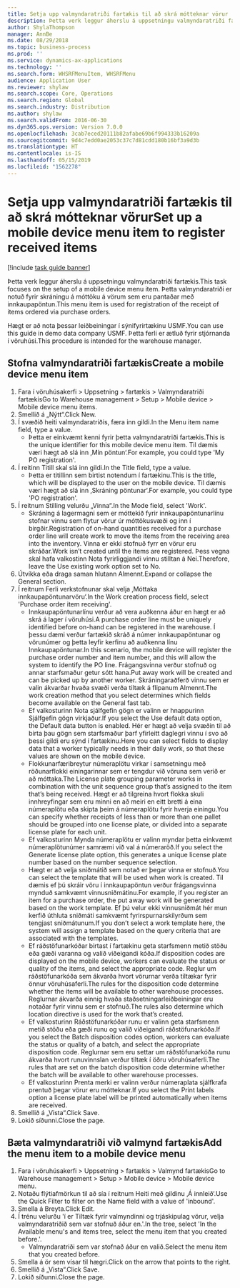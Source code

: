 ```yaml
---
title: Setja upp valmyndaratriði fartækis til að skrá mótteknar vörur
description: Þetta verk leggur áherslu á uppsetningu valmyndaratriði fartækis.
author: ShylaThompson
manager: AnnBe
ms.date: 08/29/2018
ms.topic: business-process
ms.prod: ''
ms.service: dynamics-ax-applications
ms.technology: ''
ms.search.form: WHSRFMenuItem, WHSRFMenu
audience: Application User
ms.reviewer: shylaw
ms.search.scope: Core, Operations
ms.search.region: Global
ms.search.industry: Distribution
ms.author: shylaw
ms.search.validFrom: 2016-06-30
ms.dyn365.ops.version: Version 7.0.0
ms.openlocfilehash: 3cab7eced20111b82afabe69b6f994333b16209a
ms.sourcegitcommit: 9d4c7edd0ae2053c37c7d81cdd180b16bf3a9d3b
ms.translationtype: HT
ms.contentlocale: is-IS
ms.lasthandoff: 05/15/2019
ms.locfileid: "1562278"
---
```

# <a name="set-up-a-mobile-device-menu-item-to-register-received-items"></a><span data-ttu-id="ecb71-103">Setja upp valmyndaratriði fartækis til að skrá mótteknar vörur</span><span class="sxs-lookup"><span data-stu-id="ecb71-103">Set up a mobile device menu item to register received items</span></span>

[!include [task guide banner](../../includes/task-guide-banner.md)]

<span data-ttu-id="ecb71-104">Þetta verk leggur áherslu á uppsetningu valmyndaratriði fartækis.</span><span class="sxs-lookup"><span data-stu-id="ecb71-104">This task focuses on the setup of a mobile device menu item.</span></span> <span data-ttu-id="ecb71-105">Þetta valmyndaratriði er notuð fyrir skráningu á móttöku á vörum sem eru pantaðar með innkaupapöntun.</span><span class="sxs-lookup"><span data-stu-id="ecb71-105">This menu item is used for registration of the receipt of items ordered via purchase orders.</span></span> 

<span data-ttu-id="ecb71-106">Hægt er að nota þessar leiðbeiningar í sýnifyrirtækinu USMF.</span><span class="sxs-lookup"><span data-stu-id="ecb71-106">You can use this guide in demo data company USMF.</span></span> <span data-ttu-id="ecb71-107">Þetta ferli er ætluð fyrir stjórnanda í vöruhúsi.</span><span class="sxs-lookup"><span data-stu-id="ecb71-107">This procedure is intended for the warehouse manager.</span></span>


## <a name="create-a-mobile-device-menu-item"></a><span data-ttu-id="ecb71-108">Stofna valmyndaratriði fartækis</span><span class="sxs-lookup"><span data-stu-id="ecb71-108">Create a mobile device menu item</span></span>
1. <span data-ttu-id="ecb71-109">Fara í vöruhúsakerfi > Uppsetning > fartækis > Valmyndaratriði fartækis</span><span class="sxs-lookup"><span data-stu-id="ecb71-109">Go to Warehouse management > Setup > Mobile device > Mobile device menu items.</span></span>
2. <span data-ttu-id="ecb71-110">Smellið á „Nýtt“.</span><span class="sxs-lookup"><span data-stu-id="ecb71-110">Click New.</span></span>
3. <span data-ttu-id="ecb71-111">Í svæðið heiti valmyndaratriðis, færa inn gildi.</span><span class="sxs-lookup"><span data-stu-id="ecb71-111">In the Menu item name field, type a value.</span></span>
    * <span data-ttu-id="ecb71-112">Þetta er einkvæmt kenni fyrir þetta valmyndaratriði fartækis.</span><span class="sxs-lookup"><span data-stu-id="ecb71-112">This is the unique identifier for this mobile device menu item.</span></span> <span data-ttu-id="ecb71-113">Til dæmis væri hægt að slá inn ‚Mín pöntun‘.</span><span class="sxs-lookup"><span data-stu-id="ecb71-113">For example, you could type 'My PO registration'.</span></span>  
4. <span data-ttu-id="ecb71-114">Í reitinn Titill skal slá inn gildi.</span><span class="sxs-lookup"><span data-stu-id="ecb71-114">In the Title field, type a value.</span></span>
    * <span data-ttu-id="ecb71-115">Þetta er titillinn sem birtist notendum í fartækinu.</span><span class="sxs-lookup"><span data-stu-id="ecb71-115">This is the title, which will be displayed to the user on the mobile device.</span></span> <span data-ttu-id="ecb71-116">Til dæmis væri hægt að slá inn ‚Skráning pöntunar‘.</span><span class="sxs-lookup"><span data-stu-id="ecb71-116">For example, you could type 'PO registration'.</span></span>  
5. <span data-ttu-id="ecb71-117">Í reitnum Stilling velurðu „Vinna“.</span><span class="sxs-lookup"><span data-stu-id="ecb71-117">In the Mode field, select 'Work'.</span></span>
    * <span data-ttu-id="ecb71-118">Skráning á lagermagni sem er móttekið fyrir innkaupapöntunarlínu stofnar vinnu sem flytur vörur úr móttökusvæði og inn í birgðir.</span><span class="sxs-lookup"><span data-stu-id="ecb71-118">Registration of on-hand quantities received for a purchase order line will create work to move the items from the receiving area into the inventory.</span></span> <span data-ttu-id="ecb71-119">Vinna er ekki stofnuð fyrr en vörur eru skráðar.</span><span class="sxs-lookup"><span data-stu-id="ecb71-119">Work isn’t created until the items are registered.</span></span>  <span data-ttu-id="ecb71-120">Þess vegna skal hafa valkostinn Nota fyrirliggjandi vinnu stilltan á Nei.</span><span class="sxs-lookup"><span data-stu-id="ecb71-120">Therefore, leave the Use existing work option set to No.</span></span>  
6. <span data-ttu-id="ecb71-121">Útvíkka eða draga saman hlutann Almennt.</span><span class="sxs-lookup"><span data-stu-id="ecb71-121">Expand or collapse the General section.</span></span>
7. <span data-ttu-id="ecb71-122">Í reitnum Ferli verkstofnunar skal velja ‚Móttaka innkaupapöntunarvöru‘.</span><span class="sxs-lookup"><span data-stu-id="ecb71-122">In the Work creation process field, select 'Purchase order item receiving'.</span></span>
    * <span data-ttu-id="ecb71-123">Innkaupapöntunarlínu verður að vera auðkenna áður en hægt er að skrá á lager í vöruhúsi.</span><span class="sxs-lookup"><span data-stu-id="ecb71-123">A purchase order line must be uniquely identified before on-hand can be registered in the warehouse.</span></span> <span data-ttu-id="ecb71-124">Í þessu dæmi verður fartækið skráð á númer innkaupapöntunar og vörunúmer og þetta leyfir kerfinu að auðkenna línu Innkaupapöntunar.</span><span class="sxs-lookup"><span data-stu-id="ecb71-124">In this scenario, the mobile device will register the purchase order number and item number, and this will allow the system to identify the PO line.</span></span> <span data-ttu-id="ecb71-125">Frágangsvinna verður stofnuð og annar starfsmaður getur sótt hana.</span><span class="sxs-lookup"><span data-stu-id="ecb71-125">Put away work will be created and can be picked up by another worker.</span></span>    <span data-ttu-id="ecb71-126">Skráningaraðferð vinnu sem er valin ákvarðar hvaða svæði verða tiltæk á flipanum Almennt.</span><span class="sxs-lookup"><span data-stu-id="ecb71-126">The work creation method that you select determines which fields become available on the General fast tab.</span></span>  
    * <span data-ttu-id="ecb71-127">Ef valkosturinn Nota sjálfgefin gögn er valinn er hnappurinn Sjálfgefin gögn virkjaður.</span><span class="sxs-lookup"><span data-stu-id="ecb71-127">If you select the Use default data option, the Default data button is enabled.</span></span> <span data-ttu-id="ecb71-128">Hér er hægt að velja svæðin til að birta þau gögn sem starfsmaður þarf yfirleitt daglegri vinnu í svo að þessi gildi eru sýnd í fartækinu.</span><span class="sxs-lookup"><span data-stu-id="ecb71-128">Here you can select fields to display data that a worker typically needs in their daily work, so that these values are shown on the mobile device.</span></span>  
    * <span data-ttu-id="ecb71-129">Flokkunarfæribreytur númeraplötu virkar í samsetningu með röðunarflokki einingarinnar sem er tengdur við vöruna sem verið er að móttaka.</span><span class="sxs-lookup"><span data-stu-id="ecb71-129">The License plate grouping parameter  works in combination with the unit sequence group that’s assigned to the item that’s being received.</span></span> <span data-ttu-id="ecb71-130">Hægt er að tilgreina hvort flokka skuli innhreyfingar sem eru minni en að meiri en eitt bretti á eina númeraplötu eða skipta þeim á númeraplötu fyrir hverja einingu.</span><span class="sxs-lookup"><span data-stu-id="ecb71-130">You can specify whether receipts of less than or more than one pallet should be grouped into one license plate, or divided into a separate license plate for each unit.</span></span>  
    * <span data-ttu-id="ecb71-131">Ef valkosturinn Mynda númeraplötu er valinn myndar þetta einkvæmt númeraplötunúmer samræmi við val á númeraröð.</span><span class="sxs-lookup"><span data-stu-id="ecb71-131">If you select the Generate license plate  option, this generates a unique license plate number based on the number sequence selection.</span></span>   
    * <span data-ttu-id="ecb71-132">Hægt er að velja sniðmátið sem notað er þegar vinna er stofnuð.</span><span class="sxs-lookup"><span data-stu-id="ecb71-132">You can select the template that will be used when work is created.</span></span> <span data-ttu-id="ecb71-133">Til dæmis ef þú skráir vöru í innkaupapöntun verður frágangsvinna mynduð samkvæmt vinnusniðmátinu.</span><span class="sxs-lookup"><span data-stu-id="ecb71-133">For example, if you register an item for a purchase order, the put away work will be generated based on the work template.</span></span> <span data-ttu-id="ecb71-134">Ef þú velur ekki vinnusniðmát hér mun kerfið úthluta sniðmáti samkvæmt fyrirspurnarskilyrðum sem tengjast sniðmátunum.</span><span class="sxs-lookup"><span data-stu-id="ecb71-134">If you don’t select a work template here, the system will assign a template based on the query criteria that are associated with the templates.</span></span>  
    * <span data-ttu-id="ecb71-135">Ef ráðstöfunarkóðar birtast í fartækinu geta starfsmenn metið stöðu eða gæði varanna og valið viðeigandi kóða.</span><span class="sxs-lookup"><span data-stu-id="ecb71-135">If disposition codes are displayed on the mobile device, workers can evaluate the status or quality of the items, and select the appropriate code.</span></span> <span data-ttu-id="ecb71-136">Reglur um ráðstöfunarkóða sem ákvarða hvort vörurnar verða tiltækar fyrir önnur vöruhúsaferli.</span><span class="sxs-lookup"><span data-stu-id="ecb71-136">The rules for  the disposition code determine whether the items will be available to other warehouse processes.</span></span> <span data-ttu-id="ecb71-137">Reglurnar ákvarða einnig hvaða staðsetningarleiðbeiningar eru notaðar fyrir vinnu sem er stofnuð.</span><span class="sxs-lookup"><span data-stu-id="ecb71-137">The rules also determine which location directive is used for the work that’s created.</span></span>   
    * <span data-ttu-id="ecb71-138">Ef valkosturinn Ráðstöfunarkóðar runu er valinn geta starfsmenn metið stöðu eða gæði runu og valið viðeigandi ráðstöfunarkóða.</span><span class="sxs-lookup"><span data-stu-id="ecb71-138">If you select the Batch disposition codes option, workers can evaluate the status or quality of a batch, and select the appropriate disposition code.</span></span>  <span data-ttu-id="ecb71-139">Reglurnar sem eru settar um ráðstöfunarkóða runu ákvarða hvort runuvinnslan verður tiltæk í öðru vöruhúsaferli.</span><span class="sxs-lookup"><span data-stu-id="ecb71-139">The rules that are set on the batch disposition code determine whether the batch will be available to other warehouse processes.</span></span>  
    * <span data-ttu-id="ecb71-140">Ef valkosturinn Prenta merki er valinn verður númeraplata sjálfkrafa prentuð þegar vörur eru mótteknar.</span><span class="sxs-lookup"><span data-stu-id="ecb71-140">If you select the Print labels option a license plate label will be printed automatically when items are received.</span></span>  
8. <span data-ttu-id="ecb71-141">Smellið á „Vista“.</span><span class="sxs-lookup"><span data-stu-id="ecb71-141">Click Save.</span></span>
9. <span data-ttu-id="ecb71-142">Lokið síðunni.</span><span class="sxs-lookup"><span data-stu-id="ecb71-142">Close the page.</span></span>

## <a name="add-the-menu-item-to-a-mobile-device-menu"></a><span data-ttu-id="ecb71-143">Bæta valmyndaratriði við valmynd fartækis</span><span class="sxs-lookup"><span data-stu-id="ecb71-143">Add the menu item to a mobile device menu</span></span>
1. <span data-ttu-id="ecb71-144">Fara í vöruhúsakerfi > Uppsetning > fartækis > Valmynd fartækis</span><span class="sxs-lookup"><span data-stu-id="ecb71-144">Go to Warehouse management > Setup > Mobile device > Mobile device menu.</span></span>
2. <span data-ttu-id="ecb71-145">Notaðu flýtiafmörkun til að sía í reitnum Heiti með gildinu ‚Á innleið‘.</span><span class="sxs-lookup"><span data-stu-id="ecb71-145">Use the Quick Filter to filter on the Name field with a value of 'inbound'.</span></span>
3. <span data-ttu-id="ecb71-146">Smella á Breyta.</span><span class="sxs-lookup"><span data-stu-id="ecb71-146">Click Edit.</span></span>
4. <span data-ttu-id="ecb71-147">Í trénu velurðu 'í er Tiltæk fyrir valmyndinni og trjáskipulag vörur, velja valmyndaratriðið sem var stofnuð áður en.'.</span><span class="sxs-lookup"><span data-stu-id="ecb71-147">In the tree, select 'In the Available menu's and items tree, select the menu item that you created before.'.</span></span>
    * <span data-ttu-id="ecb71-148">Valmyndaratriði sem var stofnað áður en valið.</span><span class="sxs-lookup"><span data-stu-id="ecb71-148">Select the menu item that you created before.</span></span>  
5. <span data-ttu-id="ecb71-149">Smella á ör sem vísar til hægri.</span><span class="sxs-lookup"><span data-stu-id="ecb71-149">Click on the arrow that points to the right.</span></span>
6. <span data-ttu-id="ecb71-150">Smellið á „Vista“.</span><span class="sxs-lookup"><span data-stu-id="ecb71-150">Click Save.</span></span>
7. <span data-ttu-id="ecb71-151">Lokið síðunni.</span><span class="sxs-lookup"><span data-stu-id="ecb71-151">Close the page.</span></span>

